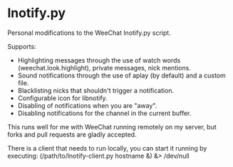 lnotify.py
=======

Personal modifications to the WeeChat lnotify.py script.

Supports:
 * Highlighting messages through the use of watch words (weechat.look.highlight), private messages, nick mentions.
 * Sound notifications through the use of aplay (by default) and a custom file.
 * Blacklisting nicks that shouldn't trigger a notification.
 * Configurable icon for libnotify.
 * Disabling of notifications when you are "away".
 * Disabling notifications for the channel in the current buffer.

This runs well for me with WeeChat running remotely on my server, but forks and pull requests are gladly accepted.

There is a client that needs to run locally, you can start it running by executing:
    (/path/to/lnotify-client.py hostname &) &> /dev/null
